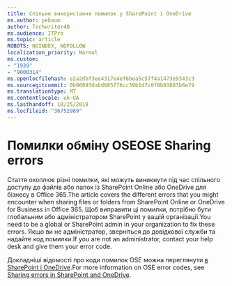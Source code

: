 ```yaml
---
title: Спільне використання помилок у SharePoint і OneDrive
ms.author: pebaum
author: Techwriter40
ms.audience: ITPro
ms.topic: article
ROBOTS: NOINDEX, NOFOLLOW
localization_priority: Normal
ms.custom:
- "1939"
- "9000314"
ms.openlocfilehash: e2a2dbf3ee4317e4ef6bea5c57f4a1473e9343c3
ms.sourcegitcommit: 0b06093dabd685f76cc39b1d7c0f8b03883b6e79
ms.translationtype: MT
ms.contentlocale: uk-UA
ms.lasthandoff: 10/25/2019
ms.locfileid: "36752989"
---
```

# <a name="ose-sharing-errors"></a><span data-ttu-id="0bc47-102">Помилки обміну OSE</span><span class="sxs-lookup"><span data-stu-id="0bc47-102">OSE Sharing errors</span></span>

<span data-ttu-id="0bc47-103">Стаття охоплює різні помилки, які можуть виникнути під час спільного доступу до файлів або папок із SharePoint Online або OneDrive для бізнесу в Office 365.</span><span class="sxs-lookup"><span data-stu-id="0bc47-103">The article covers the different errors that you might encounter when sharing files or folders from SharePoint Online or OneDrive for Business in Office 365.</span></span> <span data-ttu-id="0bc47-104">Щоб виправити ці помилки, потрібно бути глобальним або адміністратором SharePoint у вашій організації.</span><span class="sxs-lookup"><span data-stu-id="0bc47-104">You need to be a global or SharePoint admin in your organization to fix these errors.</span></span> <span data-ttu-id="0bc47-105">Якщо ви не адміністратор, зверніться до довідкової служби та надайте код помилки.</span><span class="sxs-lookup"><span data-stu-id="0bc47-105">If you are not an administrator, contact your help desk and give them your error code.</span></span>

<span data-ttu-id="0bc47-106">Докладніші відомості про коди помилок OSE можна переглянути [в SharePoint і OneDrive](https://docs.microsoft.com/sharepoint/sharepoint-onedrive-error-message).</span><span class="sxs-lookup"><span data-stu-id="0bc47-106">For more information on OSE error codes, see [Sharing errors in SharePoint and OneDrive](https://docs.microsoft.com/sharepoint/sharepoint-onedrive-error-message).</span></span>
